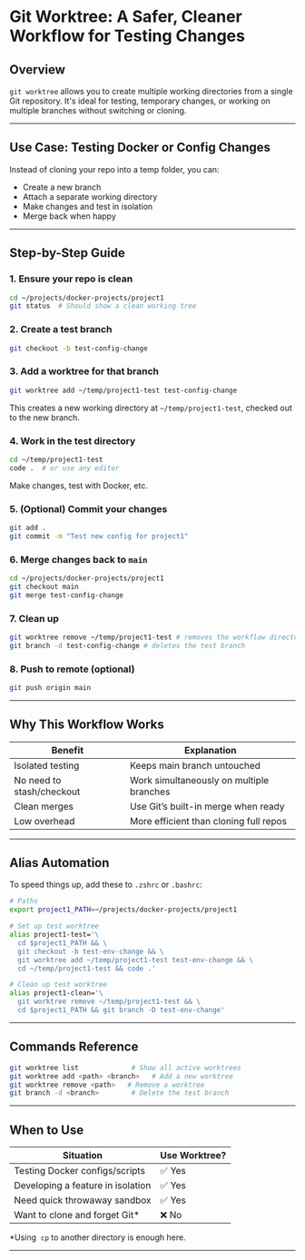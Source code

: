 # Git Worktree: A Safer, Cleaner Workflow for Testing Changes

## Overview
`git worktree` allows you to create multiple working directories from a single Git repository. It's ideal for testing, temporary changes, or working on multiple branches without switching or cloning.

---

## Use Case: Testing Docker or Config Changes

Instead of cloning your repo into a temp folder, you can:
- Create a new branch
- Attach a separate working directory
- Make changes and test in isolation
- Merge back when happy

---

## Step-by-Step Guide

### 1. Ensure your repo is clean
```bash
cd ~/projects/docker-projects/project1
git status  # Should show a clean working tree
```

### 2. Create a test branch
```bash
git checkout -b test-config-change
```

### 3. Add a worktree for that branch
```bash
git worktree add ~/temp/project1-test test-config-change
```

This creates a new working directory at `~/temp/project1-test`, checked out to the new branch.

### 4. Work in the test directory
```bash
cd ~/temp/project1-test
code .  # or use any editor
```
Make changes, test with Docker, etc.

### 5. (Optional) Commit your changes
```bash
git add .
git commit -m "Test new config for project1"
```

### 6. Merge changes back to `main`
```bash
cd ~/projects/docker-projects/project1
git checkout main
git merge test-config-change
```

### 7. Clean up
```bash
git worktree remove ~/temp/project1-test # removes the workflow directory
git branch -d test-config-change # deletes the test branch
```

### 8. Push to remote (optional)
```bash
git push origin main
```

---

## Why This Workflow Works
| Benefit                   | Explanation                              |
| ------------------------- | ---------------------------------------- |
| Isolated testing          | Keeps main branch untouched              |
| No need to stash/checkout | Work simultaneously on multiple branches |
| Clean merges              | Use Git’s built-in merge when ready      |
| Low overhead              | More efficient than cloning full repos   |

---

## Alias Automation
To speed things up, add these to `.zshrc` or `.bashrc`:

```bash
# Paths
export project1_PATH=~/projects/docker-projects/project1

# Set up test worktree
alias project1-test='\
  cd $project1_PATH && \
  git checkout -b test-env-change && \
  git worktree add ~/temp/project1-test test-env-change && \
  cd ~/temp/project1-test && code .'

# Clean up test worktree
alias project1-clean='\
  git worktree remove ~/temp/project1-test && \
  cd $project1_PATH && git branch -D test-env-change'
```

---

## Commands Reference
```bash
git worktree list             # Show all active worktrees
git worktree add <path> <branch>   # Add a new worktree
git worktree remove <path>   # Remove a worktree
git branch -d <branch>        # Delete the test branch
```

---

## When to Use
| Situation                                 | Use Worktree? |
|------------------------------------------|---------------|
| Testing Docker configs/scripts           | ✅ Yes         |
| Developing a feature in isolation        | ✅ Yes         |
| Need quick throwaway sandbox             | ✅ Yes         |
| Want to clone and forget Git\*             | ❌ No          |
\*Using  `cp` to another directory is enough here.

---

